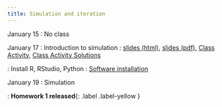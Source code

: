 ```yaml
---
title: Simulation and iteration
---
```


January 15
: No class

January 17
: Introduction to simulation
  : [slides (html)](https://sta279-s24.github.io/slides/lecture_1.html), [slides (pdf)](https://sta279-s24.github.io/slides/lecture_1.pdf), [Class Activity](https://sta279-s24.github.io/class_activities/ca_lecture_1.html), [Class Activity Solutions](https://sta279-s24.github.io/class_activities/ca_lecture_1_solutions.html)

: Install R, RStudio, Python 
  : [Software installation](https://sta279-s24.github.io/resources/software_installation/)

January 19
: Simulation

: **Homework 1 released**{: .label .label-yellow }
